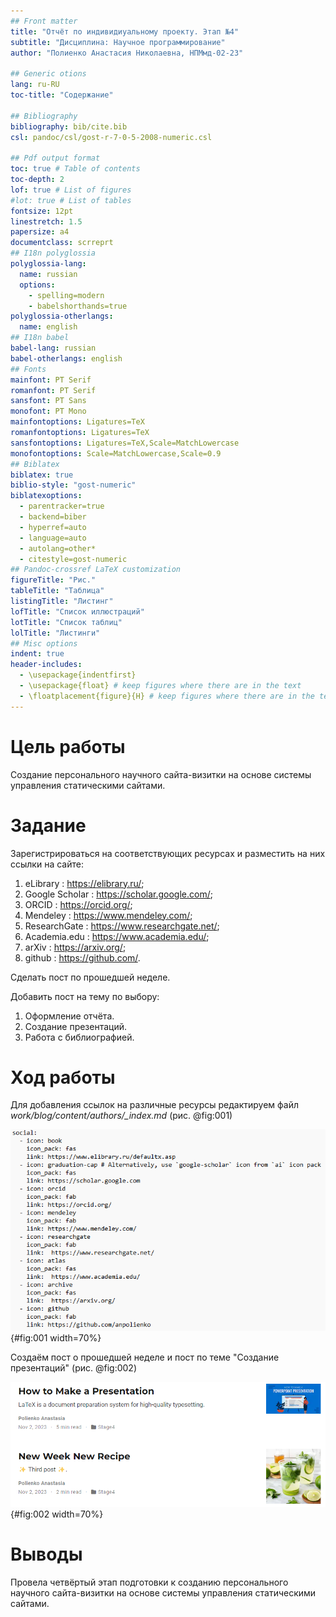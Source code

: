 ```yaml
---
## Front matter
title: "Отчёт по индивидиуальному проекту. Этап №4"
subtitle: "Дисциплина: Научное программирование"
author: "Полиенко Анастасия Николаевна, НПМмд-02-23"

## Generic otions
lang: ru-RU
toc-title: "Содержание"

## Bibliography
bibliography: bib/cite.bib
csl: pandoc/csl/gost-r-7-0-5-2008-numeric.csl

## Pdf output format
toc: true # Table of contents
toc-depth: 2
lof: true # List of figures
#lot: true # List of tables
fontsize: 12pt
linestretch: 1.5
papersize: a4
documentclass: scrreprt
## I18n polyglossia
polyglossia-lang:
  name: russian
  options:
	- spelling=modern
	- babelshorthands=true
polyglossia-otherlangs:
  name: english
## I18n babel
babel-lang: russian
babel-otherlangs: english
## Fonts
mainfont: PT Serif
romanfont: PT Serif
sansfont: PT Sans
monofont: PT Mono
mainfontoptions: Ligatures=TeX
romanfontoptions: Ligatures=TeX
sansfontoptions: Ligatures=TeX,Scale=MatchLowercase
monofontoptions: Scale=MatchLowercase,Scale=0.9
## Biblatex
biblatex: true
biblio-style: "gost-numeric"
biblatexoptions:
  - parentracker=true
  - backend=biber
  - hyperref=auto
  - language=auto
  - autolang=other*
  - citestyle=gost-numeric
## Pandoc-crossref LaTeX customization
figureTitle: "Рис."
tableTitle: "Таблица"
listingTitle: "Листинг"
lofTitle: "Список иллюстраций"
lotTitle: "Список таблиц"
lolTitle: "Листинги"
## Misc options
indent: true
header-includes:
  - \usepackage{indentfirst}
  - \usepackage{float} # keep figures where there are in the text
  - \floatplacement{figure}{H} # keep figures where there are in the text
---
```


# Цель работы

Создание персонального научного сайта-визитки на основе системы управления статическими сайтами.

# Задание

Зарегистрироваться на соответствующих ресурсах и разместить на них ссылки на сайте:

1. eLibrary : https://elibrary.ru/;
1. Google Scholar : https://scholar.google.com/;
1. ORCID : https://orcid.org/;
1. Mendeley : https://www.mendeley.com/;
1. ResearchGate : https://www.researchgate.net/;
1. Academia.edu : https://www.academia.edu/;
1. arXiv : https://arxiv.org/;
1. github : https://github.com/.

Сделать пост по прошедшей неделе.

Добавить пост на тему по выбору:

1. Оформление отчёта.
1. Создание презентаций.
1. Работа с библиографией.

# Ход работы

Для добавления ссылок на различные ресурсы редактируем файл *work/blog/content/authors/_index.md* (рис. @fig:001)

![Ссылки](image/1.png){#fig:001 width=70%}

Создаём пост о прошедшей неделе и пост по теме "Создание презентаций" (рис. @fig:002)

![Посты](image/2.png){#fig:002 width=70%}

# Выводы

Провела четвёртый этап подготовки к созданию персонального научного сайта-визитки на основе системы управления статическими сайтами.
